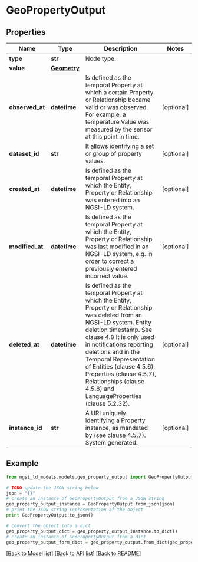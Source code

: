 # GeoPropertyOutput


## Properties
Name | Type | Description | Notes
------------ | ------------- | ------------- | -------------
**type** | **str** | Node type.  | 
**value** | [**Geometry**](Geometry.md) |  | 
**observed_at** | **datetime** | Is defined as the temporal Property at which a certain Property or Relationship became valid or was observed. For example, a temperature Value was measured by the sensor at this point in time.  | [optional] 
**dataset_id** | **str** | It allows identifying a set or group of property values.  | [optional] 
**created_at** | **datetime** | Is defined as the temporal Property at which the Entity, Property or Relationship was entered into an NGSI-LD system.  | [optional] 
**modified_at** | **datetime** | Is defined as the temporal Property at which the Entity, Property or Relationship was last modified in an NGSI-LD system, e.g. in order to correct a previously entered incorrect value.  | [optional] 
**deleted_at** | **datetime** | Is defined as the temporal Property at which the Entity, Property or Relationship was deleted from an NGSI-LD system.  Entity deletion timestamp. See clause 4.8 It is only used in notifications reporting deletions and in the Temporal Representation of Entities (clause 4.5.6), Properties (clause 4.5.7), Relationships (clause 4.5.8) and LanguageProperties (clause 5.2.32).  | [optional] 
**instance_id** | **str** | A URI uniquely identifying a Property instance, as mandated by (see clause 4.5.7). System generated.  | [optional] 

## Example

```python
from ngsi_ld_models.models.geo_property_output import GeoPropertyOutput

# TODO update the JSON string below
json = "{}"
# create an instance of GeoPropertyOutput from a JSON string
geo_property_output_instance = GeoPropertyOutput.from_json(json)
# print the JSON string representation of the object
print GeoPropertyOutput.to_json()

# convert the object into a dict
geo_property_output_dict = geo_property_output_instance.to_dict()
# create an instance of GeoPropertyOutput from a dict
geo_property_output_form_dict = geo_property_output.from_dict(geo_property_output_dict)
```
[[Back to Model list]](../README.md#documentation-for-models) [[Back to API list]](../README.md#documentation-for-api-endpoints) [[Back to README]](../README.md)


